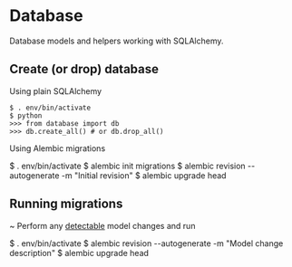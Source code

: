 Database
========

Database models and helpers working with SQLAlchemy.


Create (or drop) database
-------------------------

Using plain SQLAlchemy

```
$ . env/bin/activate
$ python
>>> from database import db
>>> db.create_all() # or db.drop_all()
```

Using Alembic migrations

$ . env/bin/activate
$ alembic init migrations
$ alembic revision --autogenerate -m "Initial revision"
$ alembic upgrade head


Running migrations
------------------

~ Perform any [detectable](http://alembic.readthedocs.org/en/latest/autogenerate.html#what-does-autogenerate-detect-and-what-does-it-not-detect) model changes and run

$ . env/bin/activate
$ alembic revision --autogenerate -m "Model change description"
$ alembic upgrade head
